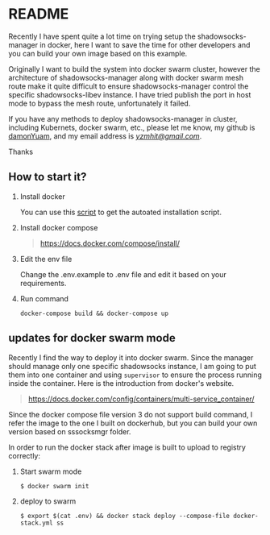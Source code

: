 README
===

Recently I have spent quite a lot time on trying setup the shadowsocks-manager in docker, here I want to save the time for other developers and you can build your own image based on this example.

Originally I want to build the system into docker swarm cluster, however the architecture of shadowsocks-manager along with docker swarm mesh route make it quite difficult to ensure shadowsocks-manager control the specific shadowsocks-libev instance. I have tried publish the port in host mode to bypass the mesh route, unfortunately it failed.

If you have any methods to deploy shadowsocks-manager in cluster, including Kubernets, docker swarm, etc., please let me know, my github is [damonYuam](https://github.com/damonYuan), and my email address is *yzmhit@gmail.com*.

Thanks

## How to start it?

1. Install docker

   You can use this [script](https://get.docker.com/) to get the autoated installation script.

2. Install docker compose

   > https://docs.docker.com/compose/install/

3. Edit the env file

   Change the .env.example to .env file and edit it based on your requirements. 

3. Run command

   ```
   docker-compose build && docker-compose up

   ```

## updates for docker swarm mode

Recently I find the way to deploy it into docker swarm. Since the manager should manage only one specific shadowsocks instance, I am going to put them into one container and using `supervisor` to ensure the process running inside the container. Here is the introduction from docker's website.

> https://docs.docker.com/config/containers/multi-service_container/

Since the docker compose file version 3 do not support build command, I refer the image to the one I built on dockerhub, but you can build your own version based on sssocksmgr folder.

In order to run the docker stack after image is built to upload to registry correctly:

1. Start swarm mode

   `$ docker swarm init`
   
2. deploy to swarm
   
   `$ export $(cat .env) && docker stack deploy --compose-file docker-stack.yml ss`